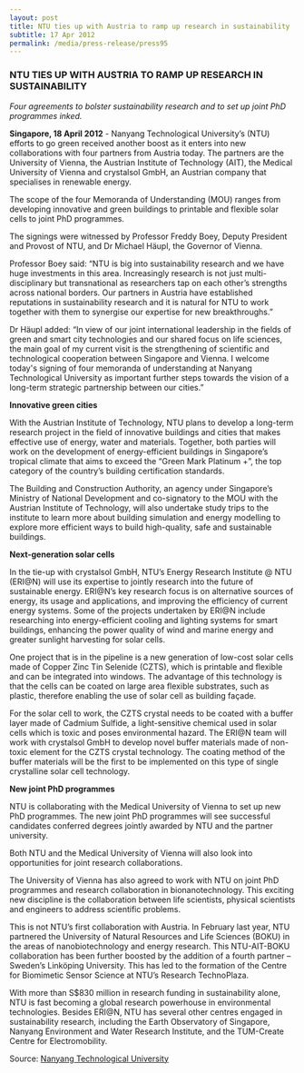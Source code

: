 ```yaml
---
layout: post
title: NTU ties up with Austria to ramp up research in sustainability
subtitle: 17 Apr 2012
permalink: /media/press-release/press95
---
```


### NTU TIES UP WITH AUSTRIA TO RAMP UP RESEARCH IN SUSTAINABILITY

*Four agreements to bolster sustainability research and to set up joint PhD programmes inked.*

**Singapore, 18 April 2012** - Nanyang Technological University’s (NTU) efforts to go green received another boost as it enters into new collaborations with four partners from Austria today. The partners are the University of Vienna, the Austrian Institute of Technology (AIT), the Medical University of Vienna and crystalsol GmbH, an Austrian company that specialises in renewable energy.

The scope of the four Memoranda of Understanding (MOU) ranges from developing innovative and green buildings to printable and flexible solar cells to joint PhD programmes.

The signings were witnessed by Professor Freddy Boey, Deputy President and Provost of NTU, and Dr Michael Häupl, the Governor of Vienna.

Professor Boey said: “NTU is big into sustainability research and we have huge investments in this area. Increasingly research is not just multi-disciplinary but transnational as researchers tap on each other’s strengths across national borders. Our partners in Austria have established reputations in sustainability research and it is natural for NTU to work together with them to synergise our expertise for new breakthroughs.”

Dr Häupl added: “In view of our joint international leadership in the fields of green and smart city technologies and our shared focus on life sciences, the main goal of my current visit is the strengthening of scientific and technological cooperation between Singapore and Vienna. I welcome today's signing of four memoranda of understanding at Nanyang Technological University as important further steps towards the vision of a long-term strategic partnership between our cities.”

**Innovative green cities**

With the Austrian Institute of Technology, NTU plans to develop a long-term research project in the field of innovative buildings and cities that makes effective use of energy, water and materials. Together, both parties will work on the development of energy-efficient buildings in Singapore’s tropical climate that aims to exceed the “Green Mark Platinum +”, the top category of the country’s building certification standards.

The Building and Construction Authority, an agency under Singapore’s Ministry of National Development and co-signatory to the MOU with the Austrian Institute of Technology, will also undertake study trips to the institute to learn more about building simulation and energy modelling to explore more efficient ways to build high-quality, safe and sustainable buildings.

**Next-generation solar cells**

In the tie-up with crystalsol GmbH, NTU’s Energy Research Institute @ NTU (ERI@N) will use its expertise to jointly research into the future of sustainable energy. ERI@N’s key research focus is on alternative sources of energy, its usage and applications, and improving the efficiency of current energy systems. Some of the projects undertaken by ERI@N include researching into energy-efficient cooling and lighting systems for smart buildings, enhancing the power quality of wind and marine energy and greater sunlight harvesting for solar cells.

One project that is in the pipeline is a new generation of low-cost solar cells made of Copper Zinc Tin Selenide (CZTS), which is printable and flexible and can be integrated into windows. The advantage of this technology is that the cells can be coated on large area flexible substrates, such as plastic, therefore enabling the use of solar cell as building façade.

For the solar cell to work, the CZTS crystal needs to be coated with a buffer layer made of Cadmium Sulfide, a light-sensitive chemical used in solar cells which is toxic and poses environmental hazard. The ERI@N team will work with crystalsol GmbH to develop novel buffer materials made of non-toxic element for the CZTS crystal technology. The coating method of the buffer materials will be the first to be implemented on this type of single crystalline solar cell technology.

**New joint PhD programmes**

NTU is collaborating with the Medical University of Vienna to set up new PhD programmes. The new joint PhD programmes will see successful candidates conferred degrees jointly awarded by NTU and the partner university.

Both NTU and the Medical University of Vienna will also look into opportunities for joint research collaborations.

The University of Vienna has also agreed to work with NTU on joint PhD programmes and research collaboration in bionanotechnology. This exciting new discipline is the collaboration between life scientists, physical scientists and engineers to address scientific problems.

This is not NTU’s first collaboration with Austria. In February last year, NTU partnered the University of Natural Resources and Life Sciences (BOKU) in the areas of nanobiotechnology and energy research. This NTU-AIT-BOKU collaboration has been further boosted by the addition of a fourth partner – Sweden’s Linköping University. This has led to the formation of the Centre for Biomimetic Sensor Science at NTU’s Research TechnoPlaza.

With more than S$830 million in research funding in sustainability alone, NTU is fast becoming a global research powerhouse in environmental technologies. Besides ERI@N, NTU has several other centres engaged in sustainability research, including the Earth Observatory of Singapore, Nanyang Environment and Water Research Institute, and the TUM-Create Centre for Electromobility.

Source: [<a href="http://news.ntu.edu.sg/pages/newsdetail.aspx?URL=http://news.ntu.edu.sg/news/Pages/NR2012_Apr18.aspx&Guid=8f21f19d-7788-4e15-a57c-d6170ddebf75&Category=News+Releases" target="_blank">Nanyang Technological University</a>](http://news.ntu.edu.sg/pages/newsdetail.aspx?URL=http://news.ntu.edu.sg/news/Pages/NR2012_Apr18.aspx&Guid=8f21f19d-7788-4e15-a57c-d6170ddebf75&Category=News+Releases)
